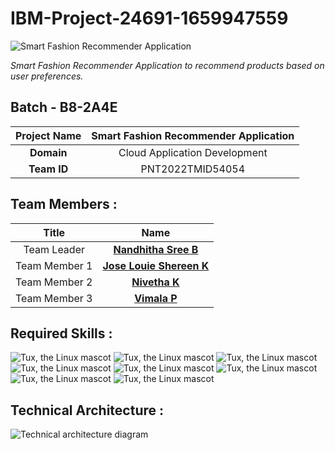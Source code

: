 # IBM-Project-24691-1659947559

  
![<b>Smart Fashion Recommender Application </b>](file:///C:/Users/HP/Pictures/IBM/GitHub.png)

<i>Smart Fashion Recommender Application to recommend products based on user preferences.</i>

## Batch - B8-2A4E

|      **Project Name**     | Smart Fashion Recommender Application |
|:---------------------:|:------------------------------:|
|         **Domain**        |  Cloud Application Development |
|        **Team ID**        |  PNT2022TMID54054 |

## Team Members :
|   **Title**   |      **Name**     |
|:-----------:|:-----------------:|
| Team Leader   |    **[Nandhitha Sree B](https://github.com/Nandhitha-Sree-B)**   |
| Team Member 1 |   **[Jose Louie Shereen K](https://github.com/ShereenAlby)**  |
| Team Member 2 |  **[Nivetha K](https://github.com/Nivekumar01)**  |
| Team Member 3 | **[Vimala P](https://github.com/Vimala18)** |

## Required Skills :
 ![Tux, the Linux mascot](https://img.icons8.com/color/48/40C057/html-5--v1.png)   ![Tux, the Linux mascot](https://img.icons8.com/fluency/48/000000/css3.png) ![Tux, the Linux mascot](https://img.icons8.com/fluency/48/000000/javascript.png) ![Tux, the Linux mascot]( https://img.icons8.com/color/48/000000/kubernetes.png) ![Tux, the Linux mascot](https://img.icons8.com/color/48/000000/docker.png)  ![Tux, the Linux mascot](https://img.icons8.com/fluency/48/000000/python.png)  ![Tux, the Linux mascot]( https://img.icons8.com/ios-filled/50/000000/flask.png) ![Tux, the Linux mascot](https://img.icons8.com/nolan/64/ibm.png)

## Technical Architecture :
![Technical architecture diagram](https://lh5.googleusercontent.com/PPjoZsdcAXSw0saJAddKYq0KIadbBhzJRe6KYoqILUQuPnuUiDZcaN0jnyUL2do3GfID7AKQaYlhPU2Ph0GeKZ9Vs49fBfer4afyeMy0oRqlkpZKn-PZXGerLBlYZQ)
